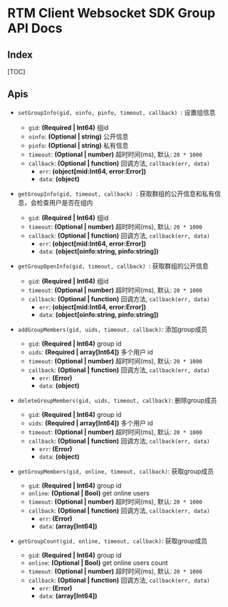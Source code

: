 # RTM Client Websocket SDK Group API Docs

## Index

[TOC]

## Apis

* `setGroupInfo(gid, oinfo, pinfo, timeout, callback) `: 设置组信息
    * `gid`: **(Required | Int64)** 组id  
    * `oinfo`: **(Optional | string)** 公开信息
    * `pinfo`: **(Optional | string)** 私有信息
    * `timeout`: **(Optional | number)** 超时时间(ms), 默认: `20 * 1000`
    * `callback`: **(Optional | function)** 回调方法, `callback(err, data)`
        * `err`: **(object[mid:Int64, error:Error])** 
        * `data`: **(object)** 

* `getGroupInfo(gid, timeout, callback) `: 获取群组的公开信息和私有信息，会检查用户是否在组内
    * `gid`: **(Required | Int64)** 组id  
    * `timeout`: **(Optional | number)** 超时时间(ms), 默认: `20 * 1000`
    * `callback`: **(Optional | function)** 回调方法, `callback(err, data)`
        * `err`: **(object[mid:Int64, error:Error])** 
        * `data`: **(object[oinfo:string, pinfo:string])** 

* `getGroupOpenInfo(gid, timeout, callback) `: 获取群组的公开信息
    * `gid`: **(Required | Int64)** 组id  
    * `timeout`: **(Optional | number)** 超时时间(ms), 默认: `20 * 1000`
    * `callback`: **(Optional | function)** 回调方法, `callback(err, data)`
        * `err`: **(object[mid:Int64, error:Error])** 
        * `data`: **(object[oinfo:string, pinfo:string])** 

* `addGroupMembers(gid, uids, timeout, callback)`: 添加group成员
    * `gid`: **(Required | Int64)** group id
    * `uids`: **(Required | array[Int64])** 多个用户 id
    * `timeout`: **(Optional | number)** 超时时间(ms), 默认: `20 * 1000`
    * `callback`: **(Optional | function)** 回调方法, `callback(err, data)`
        * `err`: **(Error)** 
        * `data`: **(object)** 

* `deleteGroupMembers(gid, uids, timeout, callback)`:  删除group成员
    * `gid`: **(Required | Int64)** group id
    * `uids`: **(Required | array[Int64])** 多个用户 id
    * `timeout`: **(Optional | number)** 超时时间(ms), 默认: `20 * 1000`
    * `callback`: **(Optional | function)** 回调方法, `callback(err, data)`
        * `err`: **(Error)** 
        * `data`: **(object)** 

* `getGroupMembers(gid, online, timeout, callback)`: 获取group成员
    * `gid`: **(Required | Int64)** group id
    * `online`: **(Optional | Bool)** get online users
    * `timeout`: **(Optional | number)** 超时时间(ms), 默认: `20 * 1000`
    * `callback`: **(Optional | function)** 回调方法, `callback(err, data)`
        * `err`: **(Error)** 
        * `data`: **(array[Int64])** 

* `getGroupCount(gid, online, timeout, callback)`: 获取group成员
    * `gid`: **(Required | Int64)** group id
    * `online`: **(Optional | Bool)** get online users count
    * `timeout`: **(Optional | number)** 超时时间(ms), 默认: `20 * 1000`
    * `callback`: **(Optional | function)** 回调方法, `callback(err, data)`
        * `err`: **(Error)** 
        * `data`: **(array[Int64])** 
